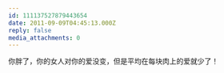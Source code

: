 ```yaml
---
id: 111137527879443654
date: 2011-09-09T04:45:13.000Z
reply: false
media_attachments: 0
---
```


你胖了，你的女人对你的爱没变，但是平均在每块肉上的爱就少了！


